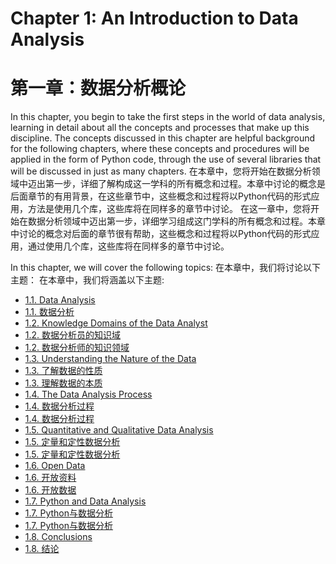 
# Chapter 1: An Introduction to Data Analysis
# 第一章：数据分析概论

In this chapter, you begin to take the first steps in the world of data analysis, learning in detail about all the concepts and processes that make up this discipline. The concepts discussed in this chapter are helpful background for the following chapters, where these concepts and procedures will be applied in the form of Python code, through the use of several libraries that will be discussed in just as many chapters.
在本章中，您将开始在数据分析领域中迈出第一步，详细了解构成这一学科的所有概念和过程。本章中讨论的概念是后面章节的有用背景，在这些章节中，这些概念和过程将以Python代码的形式应用，方法是使用几个库，这些库将在同样多的章节中讨论。
在这一章中，您将开始在数据分析领域中迈出第一步，详细学习组成这门学科的所有概念和过程。本章中讨论的概念对后面的章节很有帮助，这些概念和过程将以Python代码的形式应用，通过使用几个库，这些库将在同样多的章节中讨论。

In this chapter, we will cover the following topics:
在本章中，我们将讨论以下主题：
在本章中，我们将涵盖以下主题:

* [1.1. Data Analysis](section01.md)
* [1.1. 数据分析](section01.md)
* [1.2. Knowledge Domains of the Data Analyst](section02.md)
* [1.2. 数据分析员的知识域](section02.md)
* [1.2. 数据分析师的知识领域](section02.md)
* [1.3. Understanding the Nature of the Data](section03.md)
* [1.3. 了解数据的性质](section03.md)
* [1.3. 理解数据的本质](section03.md)
* [1.4. The Data Analysis Process](section04.md)
* [1.4. 数据分析过程](section04.md)
* [1.4. 数据分析过程](section04.md)
* [1.5. Quantitative and Qualitative Data Analysis](section05.md)
* [1.5. 定量和定性数据分析](section05.md)
* [1.5. 定量和定性数据分析](section05.md)
* [1.6. Open Data](section06.md)
* [1.6. 开放资料](section06.md)
* [1.6. 开放数据](section06.md)
* [1.7. Python and Data Analysis](section07.md)
* [1.7. Python与数据分析](section07.md)
* [1.7. Python与数据分析](section07.md)
* [1.8. Conclusions](section08.md)
* [1.8. 结论](section08.md)
